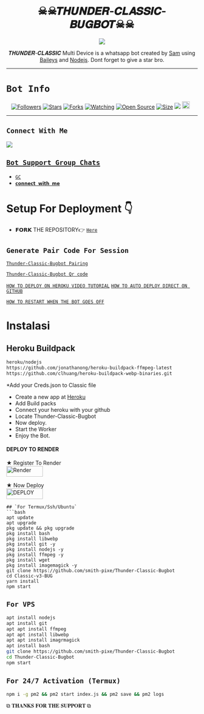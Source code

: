  

<h1 align="center">☠︎︎☠︎︎𝑻𝑯𝑼𝑵𝑫𝑬𝑹-𝑪𝑳𝑨𝑺𝑺𝑰𝑪-𝑩𝑼𝑮𝑩𝑶𝑻☠☠︎︎<br></h1>
<p align="center">
<img src="https://telegra.ph/file/a859713071d35ccfa1503.jpg"/>
</p>

<p align="center">
 𝑻𝑯𝑼𝑵𝑫𝑬𝑹-𝑪𝑳𝑨𝑺𝑺𝑰𝑪 Multi Device is a whatsapp bot created by <a href="https://github.com/smith-pixe" target="_blank">Sam</a> using <a href="https://github.com/adiwajshing/Baileys" target="_blank">Baileys</a> and <a href="https://github.com/nodejs" target="_blank">Nodejs</a>. Dont forget to give a star bro.
</p>



------

# ```Bot Info```
<p align="center">
<a href="https://github.com/smith-pixe/followers"><img title="Followers" src="https://img.shields.io/github/followers/Smith-pixe?color=red&style=flat-square"></a>
<a href="https://github.com/smith-pixe/Thunder-Classic-Bugbot/stargazers/"><img title="Stars" src="https://img.shields.io/github/stars/smith-pixe/Thunder-Classic-Bugbot?color=blue&style=flat-square"></a>
<a href="https://github.com/smith-pixe/Thunder-Classic-Bugbot/network/members"><img title="Forks" src="https://img.shields.io/github/forks/smith-pixe/Thunder-Classic-Bugbot?color=red&style=flat-square"></a>
<a href="https://github.com/smith-pixe/Thunder-Classic-Bugbot/watchers"><img title="Watching" src="https://img.shields.io/github/watchers/smith-pixe/Thunder-Classic-Bugbot?label=Watchers&color=blue&style=flat-square"></a>
<a href="https://github.com/smith-pixe/Thunder-Classic-Bugbot"><img title="Open Source" src="https://img.shields.io/badge/Author-Classic%20Bot%20Inc.-red?v=103"></a>
<a href="https://github.com/smith-pixe/Thunder-Classic-Bugbot/"><img title="Size" src="https://img.shields.io/github/repo-size/smith-pixe/Thunder-Classic-Bugbot?style=flat-square&color=green"></a>
<a href="https://hits.seeyoufarm.com"><img src="https://hits.seeyoufarm.com/api/count/incr/badge.svg?url=https%3A%2F%2Fgithub.com%2Smith-pixe%2FThunder-Classic-Bugbot&count_bg=%2379C83D&title_bg=%23555555&icon=probot.svg&icon_color=%2300FF6D&title=hits&edge_flat=false"/></a>
<a href="https://github.com/smith-pixe/Thunder-Classic-Bugbot/graphs/commit-activity"><img height="20" src="https://img.shields.io/badge/Maintained%3F-yes-green.svg"></a>&nbsp;&nbsp;
</p>
<p align='center'>
    </p>

-------

## ```Connect With Me```
<p align=>

<a href="https://chat.whatsapp.com/EPSGKau0IVi7J5lyOJO7Jk"><img src="https://img.shields.io/badge/WhatsApp ?style=for-the-badge&logo=whatsapp&logoColor=white&link=httpshttps://chat.whatsapp.com/EPSGKau0IVi7J5lyOJO7Jk" /><br>


## ```Bot Support Group Chats```

- [`GC`](https://chat.whatsapp.com/BDoqiGgexOiCfMiZgNaR4d)
- [`𝗰𝗼𝗻𝗻𝗲𝗰𝘁 𝘄𝗶𝘁𝗵 𝗺𝗲`](t.me/collin254)



# Setup For Deployment 👇

- 𝗙𝗢𝗥𝗞 THE REPOSITORY👉 [`Here`](https://github.com/smith-pixe/Thunder-Classic-Bugbot/fork)

## `Generate Pair Code For Session`

[`Thunder-Classic-Bugbot Pairing`](https://colinscode-c78a4b64dd94.herokuapp.com/pair)

[`Thunder-Classic-Bugbot Qr code`](https://colinscode-c78a4b64dd94.herokuapp.com/qr)

[`HOW TO DEPLOY ON HEROKU VIDEO TUTORIAL`]()
[`HOW TO AUTO DEPLOY DIRECT ON GITHUB`]()

[`HOW TO RESTART WHEN THE BOT GOES OFF`](https://youtube.com/shorts/o0uLn17pRRs?si=i4VVlhSZLoFdk94u)

# Instalasi
## Heroku Buildpack
```bash
heroku/nodejs
https://github.com/jonathanong/heroku-buildpack-ffmpeg-latest
https://github.com/clhuang/heroku-buildpack-webp-binaries.git
```
*Add your Creds.json to Classic file
* Create a new app at [Heroku](heroku.com)
* Add Build packs
* Connect your heroku with your github
* Locate Thunder-Classic-Bugbot
* Now deploy.
* Start the Worker
* Enjoy the Bot.

#### DEPLOY TO RENDER

 ★ Register To Render 
    <br>
<a href='https://dashboard.render.com/register' target="_blank"><img alt='Render' src='https://img.shields.io/badge/CREATE-h?color=black&style=for-the-badge&logo=render' width="96.35" height="28"/></a></p>

★ Now Deploy
    <br>
<a href='https://dashboard.render.com/select-repo?type=web' target="_blank"><img alt='DEPLOY' src='https://img.shields.io/badge/DEPLOY -h?color=black&style=for-the-badge&logo=render' width="96.35" height="28"/></a></p>


```
## `For Termux/Ssh/Ubuntu`
```bash
apt update
apt upgrade
pkg update && pkg upgrade
pkg install bash
pkg install libwebp
pkg install git -y
pkg install nodejs -y 
pkg install ffmpeg -y 
pkg install wget
pkg install imagemagick -y
git clone https://github.com/smith-pixe/Thunder-Classic-Bugbot
cd Classic-v3-BUG
yarn install
npm start
```
## `For VPS`
```bash
apt install nodejs 
apt install git 
apt apt install ffmpeg 
apt apt install libwebp 
apt apt install imagrmagick
apt install bash
git clone https://github.com/smith-pixe/Thunder-Classic-Bugbot
cd Thunder-Classic-Bugbot
npm start
```
## `For 24/7 Activation (Termux)`
```bash
npm i -g pm2 && pm2 start index.js && pm2 save && pm2 logs
```

 ⧉ 𝐓𝐇𝐀𝐍𝐊𝐒 𝐅𝐎𝐑 𝐓𝐇𝐄 𝐒𝐔𝐏𝐏𝐎𝐑𝐓 ⧉

